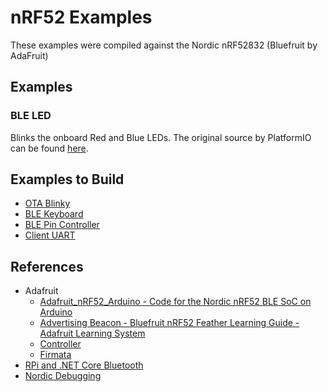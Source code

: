 # nRF52 Examples

These examples were compiled against the Nordic nRF52832 (Bluefruit by AdaFruit)

## Examples

### BLE LED

Blinks the onboard Red and Blue LEDs. The original source by PlatformIO can be found [here](https://github.com/platformio/platform-nordicnrf52/tree/master/examples/arduino-ble-led).

## Examples to Build

* [OTA Blinky](https://github.com/adafruit/Adafruit_nRF52_Arduino/blob/master/libraries/Bluefruit52Lib/examples/Peripheral/blinky_ota/blinky_ota.ino)
* [BLE Keyboard](https://github.com/adafruit/Adafruit_nRF52_Arduino/blob/master/libraries/Bluefruit52Lib/examples/Peripheral/blehid_keyboard/blehid_keyboard.ino)
* [BLE Pin Controller](https://learn.adafruit.com/bluefruit-nrf52-feather-learning-guide/ble-pin-i-o)
* [Client UART](https://learn.adafruit.com/bluefruit-nrf52-feather-learning-guide/central-bleuart)

## References

* Adafruit
  * [Adafruit_nRF52_Arduino - Code for the Nordic nRF52 BLE SoC on Arduino](https://github.com/adafruit/Adafruit_nRF52_Arduino)
  * [Advertising Beacon - Bluefruit nRF52 Feather Learning Guide - Adafruit Learning System](https://learn.adafruit.com/bluefruit-nrf52-feather-learning-guide/advertising-beacon)
  * [Controller](https://github.com/adafruit/Adafruit_nRF52_Arduino/tree/master/libraries/Bluefruit52Lib/examples/Peripheral/controller)
  * [Firmata](https://github.com/adafruit/Adafruit_nRF52_Arduino/tree/master/libraries/Bluefruit52Lib/examples/Peripheral/StandardFirmataBLE)
* [RPi and .NET Core Bluetooth](https://stackoverflow.com/questions/53933345/utilizing-bluetooth-le-on-raspberry-pi-using-net-core)
* [Nordic Debugging](https://docs.platformio.org/en/latest/tutorials/nordicnrf52/arduino_debugging_unit_testing.html)